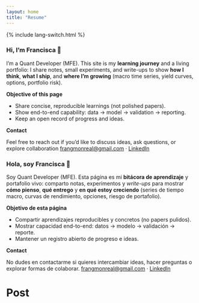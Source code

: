 ```yaml
---
layout: home
title: "Resume"
---
```



<p>{% include lang-switch.html %}</p>

<div data-lang="en" markdown="1">
  
### Hi, I’m Francisca 👋

I’m a Quant Developer (MFE). This site is my **learning journey** and a living portfolio: I share notes, small experiments, and write-ups to show **how I think**, **what I ship**, and **where I’m growing** (macro time series, yield curves, options, portfolio risk).

**Objective of this page**
- Share concise, reproducible learnings (not polished papers).
- Show end-to-end capability: data → model → validation → reporting.
- Keep an open record of progress and ideas.

**Contact**

Feel free to reach out if you’d like to discuss ideas, ask questions, or explore collaboration
<a href="mailto:frangmonreal@gmail.com">frangmonreal@gmail.com</a> · <a href="https://www.linkedin.com/in/frangmonreal/" target="_blank" rel="noopener">LinkedIn</a>

</div>

<div data-lang="es" markdown="1">

### Hola, soy Francisca 👋

Soy Quant Developer (MFE). Esta página es mi **bitácora de aprendizaje** y portafolio vivo: comparto notas, experimentos y *write-ups* para mostrar **cómo pienso**, **qué entrego** y **en qué estoy creciendo** (series de tiempo macro, curvas de rendimiento, opciones, riesgo de portafolio).

**Objetivo de esta página**
- Compartir aprendizajes reproducibles y concretos (no papers pulidos).
- Mostrar capacidad end-to-end: datos → modelo → validación → reporte.
- Mantener un registro abierto de progreso e ideas.

**Contact**

No dudes en contactarme si quieres intercambiar ideas, hacer preguntas o explorar formas de colaborar.
<a href="mailto:frangmonreal@gmail.com">frangmonreal@gmail.com</a> · <a href="https://www.linkedin.com/in/frangmonreal/" target="_blank" rel="noopener">LinkedIn</a>

</div>

<h1>Post</h1>
